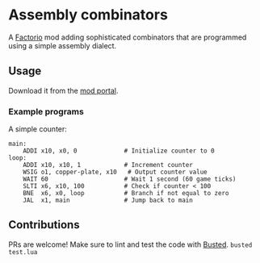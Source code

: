 # Assembly combinators

A [Factorio](https://www.factorio.com) mod adding sophisticated combinators
that are programmed using a simple assembly dialect.

## Usage

Download it from the [mod portal](https://mods.factorio.com/mod/assembly-combinator).

### Example programs

A simple counter:
```
main:
    ADDI x10, x0, 0             # Initialize counter to 0
loop:
    ADDI x10, x10, 1            # Increment counter
    WSIG o1, copper-plate, x10   # Output counter value
    WAIT 60                     # Wait 1 second (60 game ticks)
    SLTI x6, x10, 100           # Check if counter < 100
    BNE  x6, x0, loop           # Branch if not equal to zero
    JAL  x1, main               # Jump back to main
```

## Contributions

PRs are welcome! Make sure to lint and test the code with [Busted](https://lunarmodules.github.io/busted). `busted test.lua`
